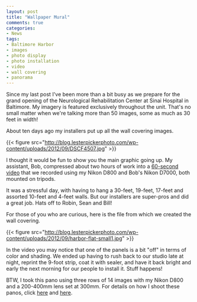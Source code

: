 ```yaml
---
layout: post
title: "Wallpaper Mural"
comments: true
categories:
- News
tags:
- Baltimore Harbor
- images
- photo display
- photo installation
- video
- wall covering
- panorama
---
```

Since my last post I've been more than a bit busy as we prepare for the grand opening of the Neurological Rehabilitation Center at Sinai Hospital in Baltimore. My imagery is featured exclusively throughout the unit. That's no small matter when we're talking more than 50 images, some as much as 30 feet in width!

About ten days ago my installers put up all the wall covering images. 

{{< figure src="http://blog.lesterpickerphoto.com/wp-content/uploads/2012/09/DSCF4507.jpg" >}}

I thought it would be fun to show you the main graphic going up. My assistant, Bob, compressed about two hours of work into a [60-second video](http://vimeo.com/49613056) that we recorded using my Nikon D800 and Bob's Nikon D7000, both mounted on tripods.

It was a stressful day, with having to hang a 30-feet, 19-feet, 17-feet and assorted 10-feet and 4-feet walls. But our installers are super-pros and did a great job. Hats off to Robin, Sean and Bill!

For those of you who are curious, here is the file from which we created the wall covering.

{{< figure src="http://blog.lesterpickerphoto.com/wp-content/uploads/2012/09/harbor-flat-small1.jpg" >}}

In the video you may notice that one of the panels is a bit "off" in terms of color and shading. We ended up having to rush back to our studio late at night, reprint the 9-foot strip, coat it with sealer, and have it back bright and early the next morning for our people to install it. Stuff happens!

BTW, I took this pano using three rows of 14 images with my Nikon D800 and a 200-400mm lens set at 300mm. For details on how I shoot these panos, click [here](http://blog.lesterpickerphoto.com/2012/08/21/panoramas-nail-your-nodal-points/) and [here](http://blog.lesterpickerphoto.com/2012/09/02/panoramas-part-2-how-i-do-it/). 
